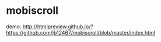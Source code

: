# mobiscroll
demo:
http://htmlpreview.github.io/?https://github.com/jb12467/mobiscroll/blob/master/index.html
